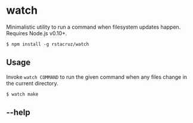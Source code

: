 # watch

Minimalistic utility to run a command when filesystem updates happen. Requires 
Node.js v0.10+.

    $ npm install -g rstacruz/watch

## Usage

Invoke `watch COMMAND` to run the given command when any files change in the 
current directory.

    $ watch make

## --help

